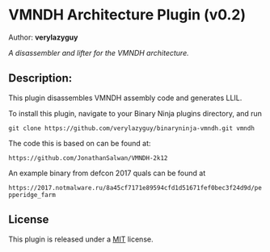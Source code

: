# VMNDH Architecture Plugin (v0.2)
Author: **verylazyguy**

_A disassembler and lifter for the VMNDH architecture._

## Description:

This plugin disassembles VMNDH assembly code and generates LLIL.

To install this plugin, navigate to your Binary Ninja plugins directory, and run

```git clone https://github.com/verylazyguy/binaryninja-vmndh.git vmndh```

The code this is based on can be found at:

```https://github.com/JonathanSalwan/VMNDH-2k12```

An example binary from defcon 2017 quals can be found at

```https://2017.notmalware.ru/8a45cf7171e89594cfd1d51671fef0bec3f24d9d/pepperidge_farm```

## License

This plugin is released under a [MIT](LICENSE) license.


